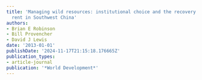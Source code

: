 ```yaml
---
title: 'Managing wild resources: institutional choice and the recovery of resource
  rent in Southwest China'
authors:
- Brian E Robinson
- Bill Provencher
- David J Lewis
date: '2013-01-01'
publishDate: '2024-11-17T21:15:18.176665Z'
publication_types:
- article-journal
publication: '*World Development*'
---
```

